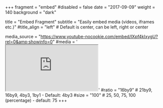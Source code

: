 +++
fragment = "embed"
#disabled = false
date = "2017-09-09"
weight = 140
background = "dark"

title = "Embed Fragment"
subtitle = "Easily embed media (videos, iframes etc.)"
#title_align = "left" # Default is center, can be left, right or center

media_source = "https://www.youtube-nocookie.com/embed/lXpf4kIxygU?rel=0&amp;showinfo=0"
#media = '<iframe class="embed-responsive-item" src="https://www.youtube-nocookie.com/embed/lXpf4kIxygU?rel=0&amp;showinfo=0" allowfullscreen></iframe>'
#ratio = "16by9" # 21by9, 16by9, 4by3, 1by1 - Default: 4by3
#size = "100" # 25, 50, 75, 100 (percentage) - default: 75
+++
